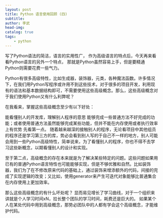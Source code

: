 ```yaml
---
layout: post
title: Python 语言使用回顾 (四)
subtitle: 
author: 李武
head-img: 
catalog: true
tags:
    - python
---
```



写了Python语法的简洁，语言的实用性广， 作为高级语言的特点后，今天再来看看Python语言的另外一个特点， 那就是Python虽然容易上手，但是要精通Python则需要花费一些气力。

Python有很多高级特性，比如生成器，装饰器，元类，各种魔法函数。许多情况下，在我们用Python写程序或许用不到这些技术，对于很多的项目开发，利用现有的语法和基本数据结构即可，不需要使用这些高级概念。那么，这些高级概念对于我们使用Python又有什么利弊呢？

在我看来，掌握这些高级概念至少有以下好处：

能看懂别人的开发库，理解别人程序的意思
能够完成一些普通方法不好完成的功能；或者使用普通方法虽然能够完成某些功能，但并不能在内存使用或者执行效率上有优势
先看第一点。 随着越来越深的接触别人的程序，无论看项目中其他组员的程序还是学习第三方的库，势必会看到别人写的于自己不一样的地方，别人可能会用到一些Python高级特性，简单说来，为了看懂别人的程序，你也不得不去学习这些新概念，以期看懂别人的设计和实现。

至于第二点，高级概念的存在本来就是为了解决某些特定的问题。这些问题如果用已有的普通Python语言特性也可能能够实现，但是不够优雅和自然。比如装饰器，我们为了在不修改原来代码的基础上，通过装饰来增添额外的代码，间接的完成了实现逻辑的改变；又比如，使用generator来产生可迭代对象能够比普通集合在内存使用上更加效率。

那么这些高级概念的有什么坏处呢？ 显而易见增长了学习曲线，对于一个组织来讲就是个人学习时间xN，拉长整个团队的学习时间，耗费还是巨大的。 如果某个人在某处代码中用到高级概念，那势必团队中的人都有学会这个高级概念，才能维护代码。